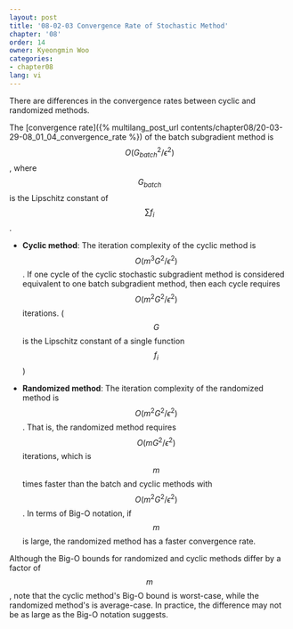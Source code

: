 ```yaml
---
layout: post
title: '08-02-03 Convergence Rate of Stochastic Method'
chapter: '08'
order: 14
owner: Kyeongmin Woo
categories:
- chapter08
lang: vi
---
```


There are differences in the convergence rates between cyclic and randomized methods.

The [convergence rate]({% multilang_post_url contents/chapter08/20-03-29-08_01_04_convergence_rate %}) of the batch subgradient method is $$O(G_{batch}^{2}/\epsilon^{2})$$, where $$G_{batch}$$ is the Lipschitz constant of $$\sum f_i$$.

- **Cyclic method**: The iteration complexity of the cyclic method is $$O(m^{3}G^{2}/\epsilon^{2})$$. If one cycle of the cyclic stochastic subgradient method is considered equivalent to one batch subgradient method, then each cycle requires $$O(m^{2}G^{2}/\epsilon^{2})$$ iterations. ($$G$$ is the Lipschitz constant of a single function $$f_i$$)

- **Randomized method**: The iteration complexity of the randomized method is $$O(m^{2}G^{2}/\epsilon^{2})$$. That is, the randomized method requires $$O(mG^{2}/\epsilon^2)$$ iterations, which is $$m$$ times faster than the batch and cyclic methods with $$O(m^2G^2/\epsilon^2)$$. In terms of Big-O notation, if $$m$$ is large, the randomized method has a faster convergence rate.

Although the Big-O bounds for randomized and cyclic methods differ by a factor of $$m$$, note that the cyclic method's Big-O bound is worst-case, while the randomized method's is average-case. In practice, the difference may not be as large as the Big-O notation suggests.

